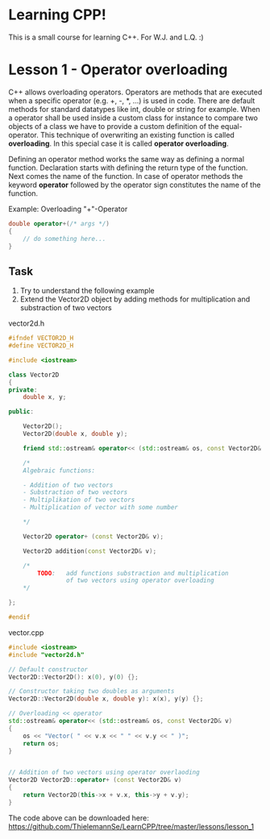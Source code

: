 # Learning CPP!

This is a small course for learning C++.
For W.J. and L.Q. :)



# Lesson 1 - Operator overloading

C++ allows overloading operators. Operators are methods that are executed when a specific operator (e.g. +, -, *, ...) is used in code.
There are default methods for standard datatypes like int, double or string for example. When a operator shall be used
inside a custom class for instance to compare two objects of a class we have to provide a custom definition of the equal-operator. 
This technique of overwriting an existing function is called **overloading**. In this special case it is called **operator overloading**.

Defining an operator method works the same way as defining a normal function. Declaration starts with defining the return type of the
function. Next comes the name of the function. In case of operator methods the keyword **operator** followed by the operator sign constitutes
the name of the function.

Example: Overloading "+"-Operator

```cpp
double operator+(/* args */)
{
    // do something here...
}
```

## Task

1. Try to understand the following example
2. Extend the Vector2D object by adding methods for multiplication and substraction of two vectors

vector2d.h

```cpp
#ifndef VECTOR2D_H
#define VECTOR2D_H

#include <iostream>

class Vector2D
{
private:
    double x, y;

public:

    Vector2D();
    Vector2D(double x, double y);

    friend std::ostream& operator<< (std::ostream& os, const Vector2D& v);

    /* 
    Algebraic functions:

    - Addition of two vectors
    - Substraction of two vectors
    - Multiplikation of two vectors
    - Multiplication of vector with some number

    */

    Vector2D operator+ (const Vector2D& v);

    Vector2D addition(const Vector2D& v);

    /*
        TODO:   add functions substraction and multiplication 
                of two vectors using operator overloading
    */

};

#endif
```

vector.cpp

```cpp
#include <iostream>
#include "vector2d.h"

// Default constructor
Vector2D::Vector2D(): x(0), y(0) {};

// Constructor taking two doubles as arguments
Vector2D::Vector2D(double x, double y): x(x), y(y) {}; 

// Overloading << operator
std::ostream& operator<< (std::ostream& os, const Vector2D& v)
{
    os << "Vector( " << v.x << " " << v.y << " )";
    return os;
}


// Addition of two vectors using operator overlaoding 
Vector2D Vector2D::operator+ (const Vector2D& v)
{
    return Vector2D(this->x + v.x, this->y + v.y);   
}
```

The code above can be downloaded here: https://github.com/ThielemannSe/LearnCPP/tree/master/lessons/lesson_1